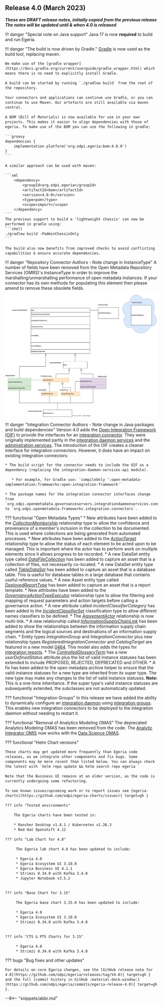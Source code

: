 <!-- SPDX-License-Identifier: CC-BY-4.0 -->
<!-- Copyright Contributors to the Egeria project. -->

## Release 4.0 (March 2023)

_**These are DRAFT release notes, initially copied from the previous release
The notes will be updated until & when 4.0 is released**_

!!! danger "Special note on Java support"
    Java 17 is now **required** to build and run Egeria.  

!!! danger "The build is now driven by Gradle."
    [Gradle](https://gradle.org) is now used as the build tool, replacing maven.

    We make use of the [gradle wrapper](https://docs.gradle.org/current/userguide/gradle_wrapper.html) which means there is no need to explicitly install Gradle.

    A build can be started by running `./gradlew build` from the root of the repository.

    Your connectors and applications can continue use Gradle, or you can continue to use Maven. Our artefacts are still available via maven central.

    A BOM (Bill of Materials) is now available for use in your own projects. This makes it easier to align dependencies with those of egeria. To make use of the BOM you can use the following in gradle:
     
    ```groovy
    dependencies {
        implementation platform('org.odpi.egeria:bom:4.0.0')
    }
    ```

    A similar approach can be used with maven:

    ```xml
        <dependency>
            <groupId>org.odpi.egeria</groupId>
            <artifactId>bom</artifactId>
            <version>4.0.0</version>
            <type>pom</type>
            <scope>import</scope>
        </dependency>
    ```
    The previous support to build a 'lightweight chassis' can now be performed in gradle using:
    ```shell
    ./gradlew build -PadminChassisOnly
    ```

    The build also now benefits from improved checks to avoid conflicting capabilities & ensure accurate dependencies.

!!! danger "Repository Connector Authors - Note change in InstanceType"
    A number of fields have been removed from the Open Metadata Repository Services (OMRS)'s InstanceType in order to improve the marshalling/unmarshalling performance of open metadata instances.  If your connector has its own methods for populating this element then please amend to remove these obsolete fields.
    ![OpenMetadata Instance Structure](/concepts/open-metadata-instances-structure.svg)

!!! danger "Integration Connector Authors - Note change in Java packages and build dependencies"
    Version 4.0 adds the [Open Integration Framework (OIF)](/frameworks/oif/overview) to provide the interfaces for an [integration connector](/concepts/integration-connector).  They were originally implemented partly in the [integration daemon services](/services/integration-daemon-services) and the [administration services](/services/admin-services/overview).  The introduction of the OIF creates a cleaner interface for integration connectors.  However, it does have an impact on existing integration connectors:
    
    * The build script for the connector needs to include the OIF as a dependency (replacing the integration-daemon-services-api module).
       
       * For example, for Gradle use: `compileOnly ':open-metadata-implementation:frameworks:open-integration-framework'`
    
    * The package names for the integration connector interfaces change from `org.odpi.openmetadata.governanceservers.integrationdaemonservices.connectors` to `org.odpi.openmetadata.frameworks.integration.connectors`.

??? functional "Open Metadata Types"
    * New attributes have been added to the [*CollectionMembership*](/types/0/0021-Collections) relationship type to allow the confidence and provenance of a member's inclusion in the collection to be documented.  This is used where collections are being generated from automated processes.
    * New attributes have been added to the [*ActionTarget*](/types/1/0137-Actions) relationship type to allow the status of each element to be acted upon to be managed.  This is important where the actor has to perform work on multiple elements since it allows progress to be recorded.
    * A new DataSet entity type called [*DataFileCollection*](/types/2/0220-Files-and-Folders) has been added to capture an asset that is a collection of files, not necessarily co-located.
    * A new DataSet entity type called [*TableDataSet*](/types/2/0224-Databases) has been added to capture an asset that is a database table.  This is useful for database tables in a large database that contains useful reference values.
    * A new Asset entity type called [*DeployedReportType*](/types/2/0239-Reports) has been added to capture an asset that is a report template.
    * New attributes have been added to the [*GovernanceActionTypeExecutor*](/types/4/0462-Governance-Action-Types) relationship type to allow the filtering and mapping of request parameters and action targets before calling a governance action.
    * A new attribute called *incidentClassifierCategory* has been added to the [*IncidentClassifierSet*](/types/4/0470-Incident-Reporting) classification type to allow different names classifiers to be defined.
    * The [*AgreementActor*](/type/4/0484-Agreements) relationship is now multi-link.
    * A new relationship called [*InformationSupplyChainLink*](/types/7/0720-Information-Supply-Chains) has been added to show the relationships between the information supply chain segments and the logical sources and destinations of an information supply chain.
    * Entity types *IntegrationGroup* and *IntegrationConnector* plus new relationship types *RegisteredIntegrationConnector* and *CatalogTarget* are featured in a new model [0464](/types/4/0464-Dynamic-Integration-Groups).  This model also adds the types for [integration reports](/concepts/integration-reports).
    * The [*ControlledGlossaryTerm*](/types/3/0385-Controlled-Glossary-Development) has a new *userDefinedStatus* attribute plus the list of valid instance statuses has been extended to include PROPOSED, REJECTED, DEPRECATED and OTHER. 
    * A fix has been added to the open metadata archive helper to ensure that the valid instance statuses for a new type are inherited from its super type. The new type may make any changes to the list of valid instance statuses. **Note:** This is a one-time inheritance.  If the super type's valid instance statuses are subsequently extended, the subclasses are not automatically updated.

??? functional "Integration Groups"
    In this release we have added the ability to dynamically configure an [integration daemon](/concepts/integration-daemon) using [integration groups](/concepts/integration-group).  This enables new integration connectors to be deployed to the integration daemon without needing to restart it.

??? functional "Removal of Analytics Modeling OMAS"
    The deprecated Analytics Modeling OMAS has been removed from the code.  The [Analytic Integrator OMIS](/services/omis/analytics-integrator/overview) now works with the [Data Science OMAS](/services/omas/data-science/overview).

??? functional "Helm Chart versions"

    These charts may get updated more frequently than Egeria code releases, as we integrate other components and fix bugs. Some components may be more recent than listed below. You can always check the latest with `helm repo update && helm search repo egeria `

    Note that the Business UI remains at an older version, as the code is currently undergoing some refactoring.

    To see known issues/upcoming work or to report issues see [egeria-charts](https://github.com/odpi/egeria-charts/issues){ target=gh }

    ??? info "Tested environments"

        The Egeria charts have been tested in:
        
        * Rancher Desktop v1.8.1 / Kubernetes v1.26.3
        * Red Hat Openshift 4.12

    ??? info "Lab Chart for 4.0"

         The Egeria lab chart 4.0 has been updated to include:

         * Egeria 4.0
         * Egeria Ecosystem UI 3.10.0
         * Egeria Business UI 4.1.1
         * Strimzi 0.34.0 with Kafka 3.4.0
         * Jupyter Notebook v3.5.2


    ??? info "Base Chart for 3.15"

         The Egeria base chart 3.15.0 has been updated to include:

         * Egeria 4.0
         * Egeria Ecosystem UI 3.10.0
         * Strimzi 0.34.0 with Kafka 3.4.0


    ??? info "CTS & PTS Charts for 3.15"

         * Egeria 4.0
         * Strimzi 0.34.0 with Kafka 3.4.0

??? bugs "Bug fixes and other updates"

    For details on core Egeria changes, see the [GitHub release note for 4.0](https://github.com/odpi/egeria/releases/tag/V4.0){ target=gh } and the full [commit history in GitHub :material-dock-window:](https://github.com/odpi/egeria/commits/egeria-release-4.0){ target=gh }.


--8<-- "snippets/abbr.md"
